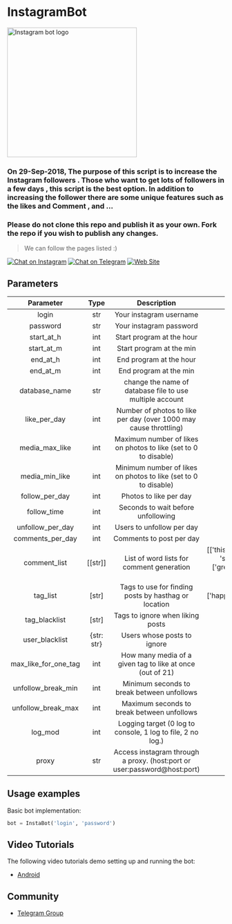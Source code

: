 # InstagramBot


<img src="https://cdn.worldvectorlogo.com/logos/instagram-circle.svg" title="Instagrambot logo" alt="Instagram bot logo" width="300" height="300">


### On 29-Sep-2018, The purpose of this script is to increase the Instagram followers . Those who want to get lots of followers in a few days , this script is the best option. In addition to increasing the follower there are some unique features such as the likes and Comment , and ... 

### Please do not clone this repo and publish it as your own. Fork the repo if you wish to publish any changes.



> We can follow the pages listed :)

[![Chat on Instagram](https://img.shields.io/badge/Chat%20on-Instagram-brightgreen.svg)](https://www.instagram.com/rzabm/)
[![Chat on Telegram](https://img.shields.io/badge/Channel%20on-Telegram-brightgreen.svg)](https://t.me/pcmohandes_ir)
[![Web Site](https://img.shields.io/badge/Visit%20the-Website-brightgreen.svg)](http://pcmohandes.ir)


## Parameters
| Parameter            | Type|                Description                           |        Default value             |
|:--------------------:|:---:|:----------------------------------------------------:|:--------------------------------:|
| login                | str | Your instagram username                              |      |
| password             | str | Your instagram password                              |      |
| start\_at\_h         | int | Start program at the hour                            | 0    |
| start\_at\_m         | int | Start program at the min                             | 0    |
| end\_at\_h           | int | End program at the hour                              | 23   |
| end\_at\_m           | int | End program at the min                               | 59   |
| database\_name       | str | change the name of database file to use multiple account | "follows\_db.db"   |
| like_per_day         | int | Number of photos to like per day (over 1000 may cause throttling) | 600 |
| media_max_like       | int | Maximum number of likes on photos to like (set to 0 to disable) | 0    |
| media_min_like       | int | Minimum number of likes on photos to like (set to 0 to disable) | 0    |
| follow_per_day       | int | Photos to like per day                               | 700    |
| follow_time          | int | Seconds to wait before unfollowing                   | 1 * 12 |
| unfollow_per_day     | int | Users to unfollow per day                            | 300    |
| comments_per_day     | int | Comments to post per day                             | 200    |
| comment_list         | [[str]] | List of word lists for comment generation        | [['this', 'your'], ['photo', 'picture', 'pic', 'shot'], ['is', 'looks', 'is really'], ['great', 'super', 'good'], ['.', '...', '!', '!!']] |
| tag_list             | [str] | Tags to use for finding posts by hasthag or location                     | ['happy','birthday','robatkarim','eshq'] |
| tag_blacklist        | [str] | Tags to ignore when liking posts                   | [] |
| user_blacklist       | {str: str} | Users whose posts to ignore                   | {} |
| max_like_for_one_tag | int | How many media of a given tag to like at once (out of 21) | 5 |
| unfollow_break_min   | int | Minimum seconds to break between unfollows           | 15 |
| unfollow_break_max   | int | Maximum seconds to break between unfollows           | 30 |
| log_mod              | int | Logging target (0 log to console, 1 log to file, 2 no log.) | 0 |
| proxy                | str | Access instagram through a proxy. (host:port or user:password@host:port) | |


## Usage examples
Basic bot implementation:
```py
bot = InstaBot('login', 'password')
```


## Video Tutorials
The following video tutorials demo setting up and running the bot:
* [Android](https://www.instagram.com/rzabm/)

## Community

- [Telegram Group](https://t.me/joinchat/JPdJCRAqYxZBExsYDLzCnQ)

